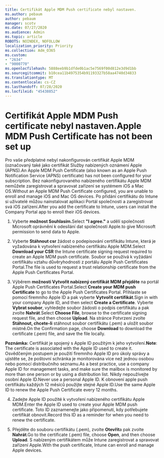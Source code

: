 ```yaml
---
title: Certifikát Apple MDM Push certificate nebyl nastaven.
ms.author: pebaum
author: pebaum
manager: scotv
ms.date: 07/27/2020
ms.audience: Admin
ms.topic: article
ROBOTS: NOINDEX, NOFOLLOW
localization_priority: Priority
ms.collection: Adm_O365
ms.custom:
- "2634"
- "9000770"
ms.openlocfilehash: 5888eeb9b1dfde0b1ac5e7569f00d812e3d9d1bb
ms.sourcegitcommit: b10cea11b4975354b91193327b58aa4740d34833
ms.translationtype: MT
ms.contentlocale: cs-CZ
ms.lasthandoff: 07/28/2020
ms.locfileid: "45438852"
---
```

# <a name="apple-mdm-push-certificate-has-not-been-set-up"></a><span data-ttu-id="9177c-102">Certifikát Apple MDM Push certificate nebyl nastaven.</span><span class="sxs-lookup"><span data-stu-id="9177c-102">Apple MDM Push Certificate has not been set up</span></span>

<span data-ttu-id="9177c-103">Pro vaše předplatné nebyl nakonfigurován certifikát Apple MDM (označovaný také jako certifikát Služby nabízených oznámení Apple (APNS).</span><span class="sxs-lookup"><span data-stu-id="9177c-103">An Apple MDM Push Certificate (also known as an Apple Push Notification Service (APNS) certificate) has not been configured for your subscription.</span></span> <span data-ttu-id="9177c-104">Bez nakonfigurovaného nabízeného certifikátu Apple MDM nemůžete zaregistrovat a spravovat zařízení se systémem iOS a Mac OS.</span><span class="sxs-lookup"><span data-stu-id="9177c-104">Without an Apple MDM Push Certificate configured, you are unable to enroll and manage iOS and Mac OS devices.</span></span> <span data-ttu-id="9177c-105">Po přidání certifikátu do Intune si uživatelé můžou nainstalovat aplikaci Portál společnosti a zaregistrovat svá iOS zařízení.</span><span class="sxs-lookup"><span data-stu-id="9177c-105">After you add the certificate to Intune, users can install the Company Portal app to enroll their iOS devices.</span></span>

1. <span data-ttu-id="9177c-106">Vyberte **možnost Souhlasím.**</span><span class="sxs-lookup"><span data-stu-id="9177c-106">Select **"I agree."**</span></span> <span data-ttu-id="9177c-107">a udělí společnosti Microsoft oprávnění k odesílání dat společnosti Apple.</span><span class="sxs-lookup"><span data-stu-id="9177c-107">to give Microsoft permission to send data to Apple.</span></span>

2. <span data-ttu-id="9177c-108">Vyberte **Stáhnout csr** žádost o podepisování certifikátu Intune, která je vyžadována k vytvoření nabízeného certifikátu Apple MDM.</span><span class="sxs-lookup"><span data-stu-id="9177c-108">Select **Download your CSR** the Intune certificate signing request required to create an Apple MDM push certificate.</span></span> <span data-ttu-id="9177c-109">Soubor se používá k vyžádání certifikátu vztahu důvěryhodnosti z portálu Apple Push Certificates Portal.</span><span class="sxs-lookup"><span data-stu-id="9177c-109">The file is used to request a trust relationship certificate from the Apple Push Certificates Portal.</span></span>

3. <span data-ttu-id="9177c-110">Výběrem **možnosti Vytvořit nabízený certifikát MDM přejděte** na portál Apple Push Certificates Portal.</span><span class="sxs-lookup"><span data-stu-id="9177c-110">Select **Create your MDM push Certificate** to go to the Apple Push Certificates Portal.</span></span> <span data-ttu-id="9177c-111">Přihlaste se pomocí firemního Apple ID a pak vyberte **Vytvořit certifikát**.</span><span class="sxs-lookup"><span data-stu-id="9177c-111">Sign in with your company Apple ID, and then select **Create a Certificate**.</span></span> <span data-ttu-id="9177c-112">Vyberte **Vybrat soubor**, vyhledejte soubor žádosti o podpis certifikátu a pak zvolte **Nahrát**.</span><span class="sxs-lookup"><span data-stu-id="9177c-112">Select **Choose File**, browse to the certificate signing request file, and then choose **Upload**.</span></span> <span data-ttu-id="9177c-113">Na stránce Potvrzení zvolte **Stáhnout, chcete-li** stáhnout soubor certifikátu (.pem) a uložit soubor místně.</span><span class="sxs-lookup"><span data-stu-id="9177c-113">On the Confirmation page, choose **Download** to download the certificate (.pem) file, and save the file locally.</span></span>
 
<span data-ttu-id="9177c-114">**Poznámka:** Certifikát je spojený s Apple ID použitým k jeho vytvoření.</span><span class="sxs-lookup"><span data-stu-id="9177c-114">**Note**: The certificate is associated with the Apple ID used to create it.</span></span> <span data-ttu-id="9177c-115">Osvědčeným postupem je použití firemního Apple ID pro úkoly správy a ujistěte se, že poštovní schránka je monitorována více než jednou osobou nebo pomocí distribučního seznamu.</span><span class="sxs-lookup"><span data-stu-id="9177c-115">As a best practice, use a company Apple ID for management tasks, and make sure the mailbox is monitored by more than one person or by using a distribution list.</span></span> <span data-ttu-id="9177c-116">Nikdy nepoužívejte osobní Apple ID.</span><span class="sxs-lookup"><span data-stu-id="9177c-116">Never use a personal Apple ID.</span></span> <span data-ttu-id="9177c-117">K obnovení apple push certifikátu každých 12 měsíců použijte stejné Apple ID.</span><span class="sxs-lookup"><span data-stu-id="9177c-117">Use the same Apple ID to renew the Apple Push Certificate every 12 months.</span></span>
 
4. <span data-ttu-id="9177c-118">Zadejte Apple ID použité k vytvoření nabízeného certifikátu Apple MDM.</span><span class="sxs-lookup"><span data-stu-id="9177c-118">Enter the Apple ID used to create your Apple MDM push certificate.</span></span> <span data-ttu-id="9177c-119">Toto ID zaznamenejte jako připomenutí, kdy potřebujete certifikát obnovit.</span><span class="sxs-lookup"><span data-stu-id="9177c-119">Record this ID as a reminder for when you need to renew the certificate.</span></span>

5. <span data-ttu-id="9177c-120">Přejděte do souboru certifikátu (.pem), zvolte **Otevřít**a pak zvolte **Nahrát**.</span><span class="sxs-lookup"><span data-stu-id="9177c-120">Go to the certificate (.pem) file, choose **Open**, and then choose **Upload**.</span></span> <span data-ttu-id="9177c-121">S nabízeným certifikátem může Intune zaregistrovat a spravovat zařízení Apple.</span><span class="sxs-lookup"><span data-stu-id="9177c-121">With the push certificate, Intune can enroll and manage Apple devices.</span></span>